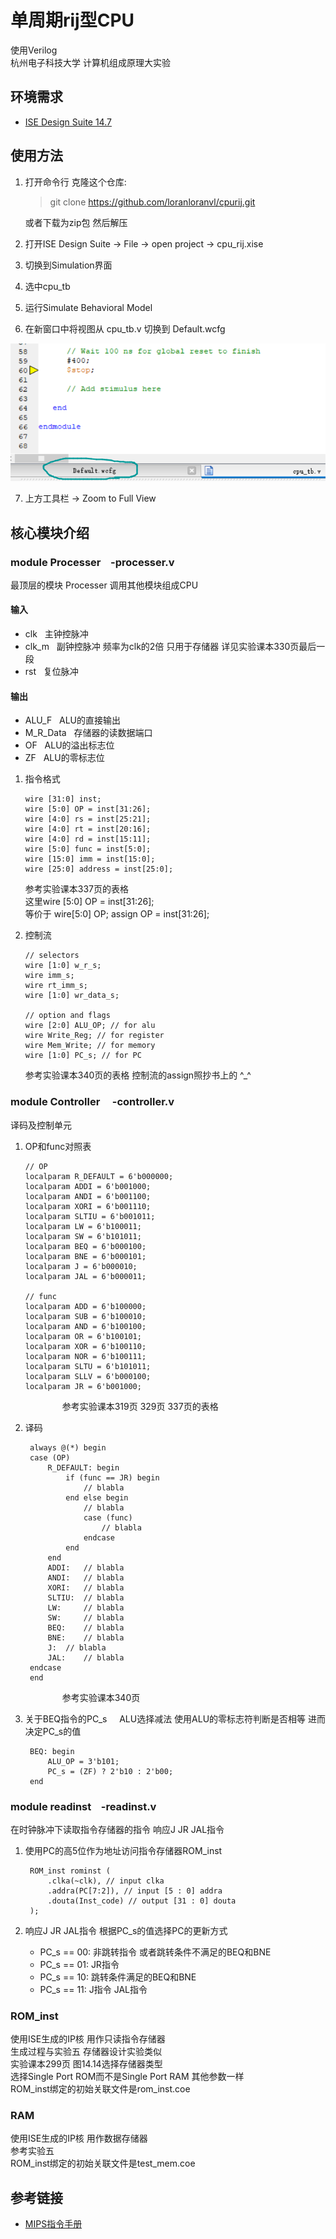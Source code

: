 # 单周期rij型CPU  
  使用Verilog  
  杭州电子科技大学 计算机组成原理大实验

## 环境需求
  
  * [ISE Design Suite 14.7](https://www.xilinx.com/products/design-tools/ise-design-suite.html)

## 使用方法
  
  1.  打开命令行 克隆这个仓库:  

        > git clone https://github.com/loranloranvl/cpurij.git  

       或者下载为zip包 然后解压  
  2.  打开ISE Design Suite -> File -> open project -> cpu_rij.xise  
  3.  切换到Simulation界面  
  4.  选中cpu_tb  
  5.  运行Simulate Behavioral Model  
  6.  在新窗口中将视图从 cpu_tb.v 切换到 Default.wcfg  

  ![wcfg guide](/img/wcfg.png)

  7.  上方工具栏 -> Zoom to Full View  

## 核心模块介绍  
  
### module Processer &nbsp;&nbsp;&nbsp;-processer.v  
  最顶层的模块 Processer 调用其他模块组成CPU

#### 输入

- clk &nbsp;&nbsp;主钟控脉冲
- clk_m &nbsp;&nbsp;副钟控脉冲 频率为clk的2倍 只用于存储器 详见实验课本330页最后一段
- rst &nbsp;&nbsp;复位脉冲

#### 输出

- ALU_F &nbsp;&nbsp;ALU的直接输出
- M_R_Data &nbsp;&nbsp;存储器的读数据端口
- OF &nbsp;&nbsp;ALU的溢出标志位
- ZF &nbsp;&nbsp;ALU的零标志位

1.  指令格式  

		wire [31:0] inst;
		wire [5:0] OP = inst[31:26];
		wire [4:0] rs = inst[25:21];
		wire [4:0] rt = inst[20:16];
		wire [4:0] rd = inst[15:11];
		wire [5:0] func = inst[5:0];
		wire [15:0] imm = inst[15:0];
		wire [25:0] address = inst[25:0];

    参考实验课本337页的表格  
    这里wire [5:0] OP = inst[31:26];  
    等价于 wire[5:0] OP; assign OP = inst[31:26];

2.  控制流

		// selectors
		wire [1:0] w_r_s;
		wire imm_s;
		wire rt_imm_s;
		wire [1:0] wr_data_s;

		// option and flags
		wire [2:0] ALU_OP; // for alu
		wire Write_Reg; // for register
		wire Mem_Write; // for memory
		wire [1:0] PC_s; // for PC

	参考实验课本340页的表格
	控制流的assign照抄书上的 \^_^
	
### module Controller  &nbsp;&nbsp;&nbsp;&nbsp;-controller.v  
  译码及控制单元

1.  OP和func对照表

    	// OP
    	localparam R_DEFAULT = 6'b000000;
    	localparam ADDI = 6'b001000;
    	localparam ANDI = 6'b001100;
    	localparam XORI = 6'b001110;
    	localparam SLTIU = 6'b001011;
    	localparam LW = 6'b100011;
    	localparam SW = 6'b101011;
    	localparam BEQ = 6'b000100;
    	localparam BNE = 6'b000101;
    	localparam J = 6'b000010;
    	localparam JAL = 6'b000011;

    	// func
    	localparam ADD = 6'b100000;
    	localparam SUB = 6'b100010;
    	localparam AND = 6'b100100;
    	localparam OR = 6'b100101;
    	localparam XOR = 6'b100110;
    	localparam NOR = 6'b100111;
    	localparam SLTU = 6'b101011;
    	localparam SLLV = 6'b000100;
    	localparam JR = 6'b001000;

&nbsp;&nbsp;&nbsp;&nbsp;&nbsp;&nbsp;&nbsp;&nbsp;&nbsp;&nbsp;&nbsp;&nbsp;&nbsp;&nbsp;&nbsp;&nbsp;&nbsp;&nbsp;&nbsp;&nbsp;&nbsp;参考实验课本319页 329页 337页的表格

2. 译码

    	always @(*) begin
		case (OP)
			R_DEFAULT: begin
				if (func == JR) begin
					// blabla
				end else begin
					// blabla
					case (func)
						// blabla
					endcase
				end
			end
			ADDI: 	// blabla
			ANDI: 	// blabla
			XORI: 	// blabla
			SLTIU: 	// blabla
			LW: 	// blabla
			SW: 	// blabla
			BEQ: 	// blabla
			BNE: 	// blabla
			J: 	// blabla
			JAL: 	// blabla
		endcase
    	end

&nbsp;&nbsp;&nbsp;&nbsp;&nbsp;&nbsp;&nbsp;&nbsp;&nbsp;&nbsp;&nbsp;&nbsp;&nbsp;&nbsp;&nbsp;&nbsp;&nbsp;&nbsp;&nbsp;&nbsp;&nbsp;参考实验课本340页

3. 关于BEQ指令的PC_s &nbsp;&nbsp;&nbsp;&nbsp;ALU选择减法 使用ALU的零标志符判断是否相等 进而决定PC_s的值
	
    	BEQ: begin
    		ALU_OP = 3'b101;
    		PC_s = (ZF) ? 2'b10 : 2'b00;
    	end


### module readinst &nbsp;&nbsp;&nbsp;-readinst.v  
在时钟脉冲下读取指令存储器的指令
响应J JR JAL指令

1. 使用PC的高5位作为地址访问指令存储器ROM_inst

        ROM_inst rominst (
            .clka(~clk), // input clka
            .addra(PC[7:2]), // input [5 : 0] addra
            .douta(Inst_code) // output [31 : 0] douta
        );

2. 响应J JR JAL指令 根据PC_s的值选择PC的更新方式  
    * PC_s == 00: 非跳转指令 或者跳转条件不满足的BEQ和BNE
    * PC_s == 01: JR指令
    * PC_s == 10: 跳转条件满足的BEQ和BNE
    * PC_s == 11: J指令 JAL指令

### ROM_inst
使用ISE生成的IP核 用作只读指令存储器  
生成过程与实验五 存储器设计实验类似  
实验课本299页 图14.14选择存储器类型  
选择Single Port ROM而不是Single Port RAM 其他参数一样  
ROM_inst绑定的初始关联文件是rom_inst.coe  

### RAM
使用ISE生成的IP核 用作数据存储器  
参考实验五  
ROM_inst绑定的初始关联文件是test_mem.coe

## 参考链接
  
  * [MIPS指令手册](http://www.mrc.uidaho.edu/mrc/people/jff/digital/MIPSir.html)